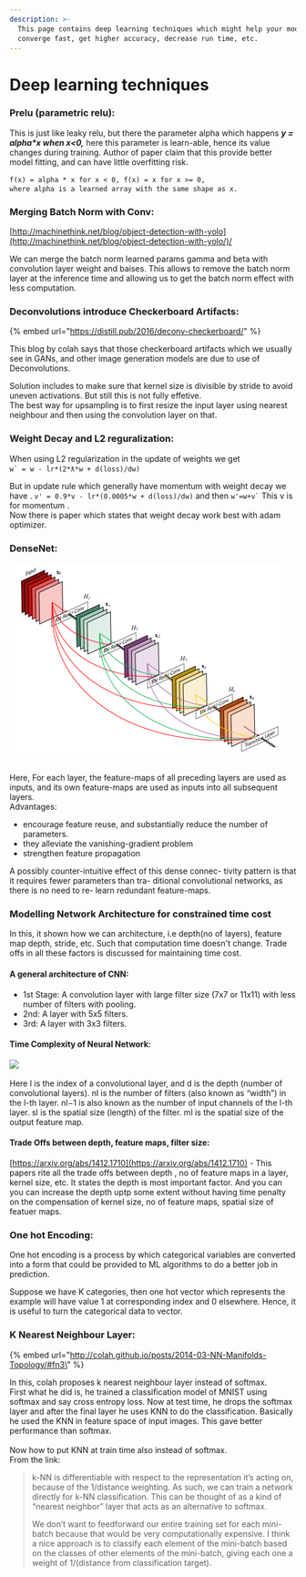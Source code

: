 ```yaml
---
description: >-
  This page contains deep learning techniques which might help your model to
  converge fast, get higher accuracy, decrease run time, etc.
---
```


# Deep learning techniques

### **Prelu (parametric relu):**

This is just like leaky relu, but there the parameter alpha which happens _**y = alpha\*x when x<0,**_ here this parameter is learn-able, hence its value changes during training. Author of paper claim that this provide better model fitting, and can have little overfitting risk. &#x20;

```
f(x) = alpha * x for x < 0, f(x) = x for x >= 0,
where alpha is a learned array with the same shape as x.
```

### **Merging Batch Norm with Conv:**

[http://machinethink.net/blog/object-detection-with-yolo](http://machinethink.net/blog/object-detection-with-yolo/)/

We can merge the batch norm learned params gamma and beta with convolution layer weight and baises. This  allows to remove the batch norm layer at the inference time and allowing us to get the batch norm effect with less computation.

### **Deconvolutions introduce Checkerboard Artifacts:**&#x20;

{% embed url="https://distill.pub/2016/deconv-checkerboard/" %}

This blog by colah says that those checkerboard artifacts which we usually see in GANs, and other image generation models are due to use of Deconvolutions.&#x20;

Solution includes to make sure that kernel size is divisible by stride to avoid uneven activations. But still this is not fully effetive. \
The best way for upsampling is to first resize the input layer using nearest neighbour and then using the convolution layer on that.&#x20;

### Weight Decay and L2 reguralization:

When using L2 regularization in the update of weights we get  \
``w` = w - lr*(2*ƛ*w + d(loss)/dw)``

But in update rule which generally have momentum with weight decay we have . `v' = 0.9*v - lr*(0.0005*w + d(loss)/dw)` and then `` w'=w+v` `` This v is for momentum .\
Now there is paper which states that weight decay work best with adam optimizer.

### DenseNet:

![DenseNet architecture](<../.gitbook/assets/image (8).png>)

\
Here, For each layer, the feature-maps of all preceding layers are used as inputs, and its own feature-maps are used as inputs into all subsequent layers.\
Advantages:

* encourage feature reuse, and substantially reduce the number of parameters.
* they alleviate the vanishing-gradient problem
* strengthen feature propagation

A possibly counter-intuitive effect of this dense connec- tivity pattern is that it requires fewer parameters than tra- ditional convolutional networks, as there is no need to re- learn redundant feature-maps.

### Modelling Network Architecture for constrained time cost

In this, it shown how we can architecture, i.e depth(no of layers), feature map depth, stride, etc. Such that computation time doesn't change.  Trade offs in all these factors is discussed for maintaining time cost.&#x20;

#### A general architecture of CNN:

* 1st Stage: A convolution layer with large filter size (7x7 or 11x11) with less number of filters with pooling.&#x20;
* 2nd: A layer with 5x5 filters.
* 3rd: A layer with 3x3 filters.

#### Time Complexity of Neural Network:

![](<../.gitbook/assets/image (26).png>)

Here l is the index of a convolutional layer, and d is the depth (number of convolutional layers). nl is the number of filters (also known as “width”) in the l-th layer. nl−1 is also known as the number of input channels of the l-th layer. sl is the spatial size (length) of the filter. ml is the spatial size of the output feature map.&#x20;

#### Trade Offs between depth, feature maps, filter size:

[https://arxiv.org/abs/1412.1710](https://arxiv.org/abs/1412.1710) - This papers rite all the trade offs between depth , no of feature maps in a layer, kernel size, etc. It states the depth is most important factor. And you can you can increase the depth uptp some extent without having time penalty on the compensation of kernel size, no of feature maps, spatial size of featuer maps.

### One hot Encoding:

One hot encoding is a process by which categorical variables are converted into a form that could be provided to ML algorithms to do a better job in prediction.

Suppose we have K categories, then one hot vector which represents the example will have value 1 at corresponding index and 0 elsewhere. Hence, it is useful to turn the categorical data to vector. &#x20;

### K Nearest Neighbour Layer:

{% embed url="http://colah.github.io/posts/2014-03-NN-Manifolds-Topology/#fn3\" %}

In this, colah proposes k nearest neighbour layer instead of softmax. \
First what he did is, he trained a classification model of MNIST using softmax and say cross entropy loss. Now at test time, he drops the softmax layer and after the final layer he uses KNN to do the classification. Basically he used the KNN in feature space of input images. This gave better performance than softmax. \
\
Now how to put KNN at train time also instead of softmax. \
From the link:

> k-NN is differentiable with respect to the representation it’s acting on, because of the 1/distance weighting. As such, we can train a network directly for k-NN classification. This can be thought of as a kind of “nearest neighbor” layer that acts as an alternative to softmax.
>
> We don’t want to feedforward our entire training set for each mini-batch because that would be very computationally expensive. I think a nice approach is to classify each element of the mini-batch based on the classes of other elements of the mini-batch, giving each one a weight of 1/(distance from classification target).

